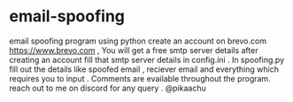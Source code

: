 # email-spoofing
email spoofing program using python 
create an account on brevo.com https://www.brevo.com , 
You will get a free smtp server details after creating an  account
fill that smtp server details in config.ini . 
In spoofing.py fill out the details like spoofed email , reciever email and everything which requires you to input . 
Comments are evailable throughout the program.
reach out to me on discord for any query . @pikaachu
